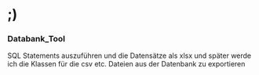 # ;)

### Databank_Tool
SQL Statements auszuführen und die Datensätze als xlsx und später werde ich die Klassen für die csv etc. Dateien aus der Datenbank zu exportieren
